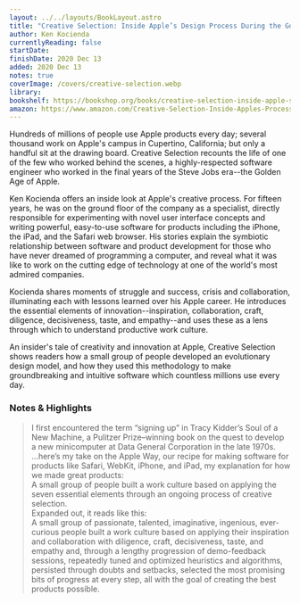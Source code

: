 ```yaml
---
layout: ../../layouts/BookLayout.astro
title: "Creative Selection: Inside Apple’s Design Process During the Golden Age of Steve Jobs"
author: Ken Kocienda
currentlyReading: false
startDate:
finishDate: 2020 Dec 13
added: 2020 Dec 13
notes: true
coverImage: /covers/creative-selection.webp
library:
bookshelf: https://bookshop.org/books/creative-selection-inside-apple-s-design-process-during-the-golden-age-of-steve-jobs/9781250203410
amazon: https://www.amazon.com/Creative-Selection-Inside-Apples-Process/dp/1250194466
---
```


Hundreds of millions of people use Apple products every day; several thousand work on Apple's campus in Cupertino, California; but only a handful sit at the drawing board. Creative Selection recounts the life of one of the few who worked behind the scenes, a highly-respected software engineer who worked in the final years of the Steve Jobs era--the Golden Age of Apple.

Ken Kocienda offers an inside look at Apple's creative process. For fifteen years, he was on the ground floor of the company as a specialist, directly responsible for experimenting with novel user interface concepts and writing powerful, easy-to-use software for products including the iPhone, the iPad, and the Safari web browser. His stories explain the symbiotic relationship between software and product development for those who have never dreamed of programming a computer, and reveal what it was like to work on the cutting edge of technology at one of the world's most admired companies.

Kocienda shares moments of struggle and success, crisis and collaboration, illuminating each with lessons learned over his Apple career. He introduces the essential elements of innovation--inspiration, collaboration, craft, diligence, decisiveness, taste, and empathy--and uses these as a lens through which to understand productive work culture.

An insider's tale of creativity and innovation at Apple, Creative Selection shows readers how a small group of people developed an evolutionary design model, and how they used this methodology to make groundbreaking and intuitive software which countless millions use every day.

### Notes & Highlights
> I first encountered the term “signing up” in Tracy Kidder’s Soul of a New Machine, a Pulitzer Prize–winning book on the quest to develop a new minicomputer at Data General Corporation in the late 1970s.  
> …here’s my take on the Apple Way, our recipe for making software for products like Safari, WebKit, iPhone, and iPad, my explanation for how we made great products:  
> A small group of people built a work culture based on applying the seven essential elements through an ongoing process of creative selection.  
> Expanded out, it reads like this:  
> A small group of passionate, talented, imaginative, ingenious, ever-curious people built a work culture based on applying their inspiration and collaboration with diligence, craft, decisiveness, taste, and empathy and, through a lengthy progression of demo-feedback sessions, repeatedly tuned and optimized heuristics and algorithms, persisted through doubts and setbacks, selected the most promising bits of progress at every step, all with the goal of creating the best products possible.
